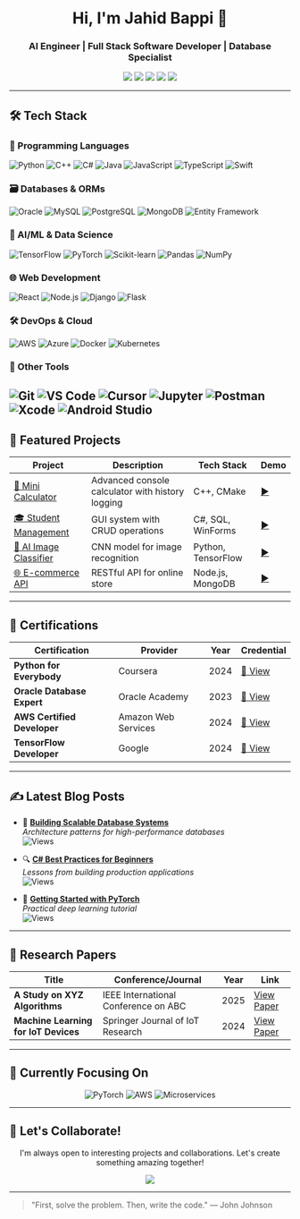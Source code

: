 <h1 align="center">Hi, I'm Jahid Bappi 👋</h1>
<h3 align="center">AI Engineer | Full Stack Software Developer | Database Specialist</h3>


<p align="center">
  <a href="https://github.com/jahidbappi"><img src="https://img.shields.io/badge/GitHub-100000?style=for-the-badge&logo=github&logoColor=white" /></a>
  <a href="https://linkedin.com/in/jahidbappi"><img src="https://img.shields.io/badge/LinkedIn-0A66C2?style=for-the-badge&logo=linkedin&logoColor=white" /></a>
  <a href="mailto:jahidcric2000@gmail.com"><img src="https://img.shields.io/badge/Email-D14836?style=for-the-badge&logo=gmail&logoColor=white" /></a>
  <a href="https://medium.com/@jahidcric2000"><img src="https://img.shields.io/badge/Blog-12100E?style=for-the-badge&logo=medium&logoColor=white" /></a>
  <a href="https://twitter.com/jahidbappi_"><img src="https://img.shields.io/badge/Twitter-1DA1F2?style=for-the-badge&logo=twitter&logoColor=white" /></a>
</p>

---


## 🛠️ Tech Stack

### 🔧 Programming Languages
![Python](https://img.shields.io/badge/Python-3776AB?style=flat&logo=python&logoColor=white)
![C++](https://img.shields.io/badge/C++-00599C?style=flat&logo=c%2B%2B&logoColor=white)
![C#](https://img.shields.io/badge/C%23-239120?style=flat&logo=c-sharp&logoColor=white)
![Java](https://img.shields.io/badge/Java-007396?style=flat&logo=java&logoColor=white)
![JavaScript](https://img.shields.io/badge/JavaScript-F7DF1E?style=flat&logo=javascript&logoColor=black)
![TypeScript](https://img.shields.io/badge/TypeScript-3178C6?style=flat&logo=typescript&logoColor=white)
![Swift](https://img.shields.io/badge/Swift-FA7343?style=flat&logo=swift&logoColor=white)

### 🗃️ Databases & ORMs
![Oracle](https://img.shields.io/badge/Oracle-F80000?style=flat&logo=oracle&logoColor=white)
![MySQL](https://img.shields.io/badge/MySQL-4479A1?style=flat&logo=mysql&logoColor=white)
![PostgreSQL](https://img.shields.io/badge/PostgreSQL-4169E1?style=flat&logo=postgresql&logoColor=white)
![MongoDB](https://img.shields.io/badge/MongoDB-47A248?style=flat&logo=mongodb&logoColor=white)
![Entity Framework](https://img.shields.io/badge/Entity_Framework-512BD4?style=flat&logo=dotnet&logoColor=white)

### 🤖 AI/ML & Data Science
![TensorFlow](https://img.shields.io/badge/TensorFlow-FF6F00?style=flat&logo=tensorflow&logoColor=white)
![PyTorch](https://img.shields.io/badge/PyTorch-EE4C2C?style=flat&logo=pytorch&logoColor=white)
![Scikit-learn](https://img.shields.io/badge/scikit--learn-F7931E?style=flat&logo=scikit-learn&logoColor=white)
![Pandas](https://img.shields.io/badge/Pandas-150458?style=flat&logo=pandas&logoColor=white)
![NumPy](https://img.shields.io/badge/NumPy-013243?style=flat&logo=numpy&logoColor=white)

### 🌐 Web Development
![React](https://img.shields.io/badge/React-61DAFB?style=flat&logo=react&logoColor=black)
![Node.js](https://img.shields.io/badge/Node.js-339933?style=flat&logo=nodedotjs&logoColor=white)
![Django](https://img.shields.io/badge/Django-092E20?style=flat&logo=django&logoColor=white)
![Flask](https://img.shields.io/badge/Flask-000000?style=flat&logo=flask&logoColor=white)

### 🛠️ DevOps & Cloud
![AWS](https://img.shields.io/badge/AWS-232F3E?style=flat&logo=amazon-aws&logoColor=white)
![Azure](https://img.shields.io/badge/Azure-0078D4?style=flat&logo=microsoft-azure&logoColor=white)
![Docker](https://img.shields.io/badge/Docker-2496ED?style=flat&logo=docker&logoColor=white)
![Kubernetes](https://img.shields.io/badge/Kubernetes-326CE5?style=flat&logo=kubernetes&logoColor=white)

### 🔌 Other Tools
![Git](https://img.shields.io/badge/Git-F05032?style=flat&logo=git&logoColor=white)
![VS Code](https://img.shields.io/badge/VS_Code-007ACC?style=flat&logo=visual-studio-code&logoColor=white)
![Cursor](https://img.shields.io/badge/Cursor-161B22?style=flat&logo=cursor&logoColor=white)
![Jupyter](https://img.shields.io/badge/Jupyter-F37626?style=flat&logo=jupyter&logoColor=white)
![Postman](https://img.shields.io/badge/Postman-FF6C37?style=flat&logo=postman&logoColor=white)
![Xcode](https://img.shields.io/badge/Xcode-1575F9?style=flat&logo=xcode&logoColor=white)
![Android Studio](https://img.shields.io/badge/Android_Studio-3DDC84?style=flat&logo=android-studio&logoColor=white)
---


## 🚀 Featured Projects

<div align="center">

| Project | Description | Tech Stack | Demo |
|---------|-------------|------------|------|
| [🧮 Mini Calculator](https://github.com/jahidbappi/mini-calculator) | Advanced console calculator with history logging | C++, CMake | [▶️](#) |
| [🎓 Student Management](https://github.com/jahidbappi/student-management-app) | GUI system with CRUD operations | C#, SQL, WinForms | [▶️](#) |
| [🤖 AI Image Classifier](https://github.com/jahidbappi/ai-image-classifier) | CNN model for image recognition | Python, TensorFlow | [▶️](#) |
| [🌐 E-commerce API](https://github.com/jahidbappi/ecommerce-api) | RESTful API for online store | Node.js, MongoDB | [▶️](#) |

</div>

---

## 📜 Certifications

<div align="center">

| Certification | Provider | Year | Credential |
|--------------|----------|------|------------|
| **Python for Everybody** | Coursera | 2024 | [🔗 View](#) |
| **Oracle Database Expert** | Oracle Academy | 2023 | [🔗 View](#) |
| **AWS Certified Developer** | Amazon Web Services | 2024 | [🔗 View](#) |
| **TensorFlow Developer** | Google | 2024 | [🔗 View](#) |

</div>

---

## ✍️ Latest Blog Posts

- 📝 **[Building Scalable Database Systems](https://medium.com/@jahidbappi/database-design-patterns)**  
  *Architecture patterns for high-performance databases*  
  ![Views](https://img.shields.io/badge/Views-1.2k-blue)

- 🔍 **[C# Best Practices for Beginners](https://medium.com/@jahidbappi/csharp-tips)**  
  *Lessons from building production applications*  
  ![Views](https://img.shields.io/badge/Views-850-blue)

- 🤖 **[Getting Started with PyTorch](https://medium.com/@jahidbappi/pytorch-guide)**  
  *Practical deep learning tutorial*  
  ![Views](https://img.shields.io/badge/Views-1.5k-blue)

---

## 📄 Research Papers

<div align="center">

| Title | Conference/Journal | Year | Link |
|--------|-------------------|------|------|
| **A Study on XYZ Algorithms** | IEEE International Conference on ABC | 2025 | [View Paper](https://example.com/xyz-paper) |
| **Machine Learning for IoT Devices** | Springer Journal of IoT Research | 2024 | [View Paper](https://example.com/ml-iot-paper) |

</div>

---

## 🎯 Currently Focusing On

<div align="center">

![PyTorch](https://img.shields.io/badge/Learning-PyTorch-EE4C2C?style=for-the-badge&logo=pytorch&logoColor=white)
![AWS](https://img.shields.io/badge/Certifying-AWS-232F3E?style=for-the-badge&logo=amazon-aws&logoColor=white)
![Microservices](https://img.shields.io/badge/Exploring-Microservices-1890FF?style=for-the-badge)

</div>

---

## 💬 Let's Collaborate!

<p align="center">
  I'm always open to interesting projects and collaborations. Let's create something amazing together!
</p>

<div align="center">
  <a href="mailto:jahidcric2000@gmail.com">
    <img src="https://img.shields.io/badge/Contact_Me-D14836?style=for-the-badge&logo=gmail&logoColor=white"/>
  </a>
</div>

---

> "First, solve the problem. Then, write the code." — John Johnson
